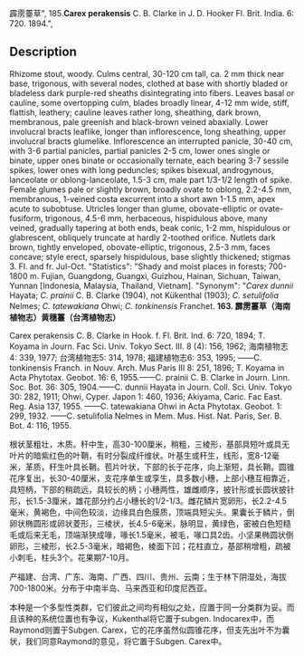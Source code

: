 霹雳薹草",
185.**Carex perakensis** C. B. Clarke in J. D. Hooker Fl. Brit. India. 6: 720. 1894.",

## Description
Rhizome stout, woody. Culms central, 30-120 cm tall, ca. 2 mm thick near base, trigonous, with several nodes, clothed at base with shortly bladed or bladeless dark purple-red sheaths disintegrating into fibers. Leaves basal or cauline, some overtopping culm, blades broadly linear, 4-12 mm wide, stiff, flattish, leathery; cauline leaves rather long, sheathing, dark brown, membranous, pale greenish and black-brown veined abaxially. Lower involucral bracts leaflike, longer than inflorescence, long sheathing, upper involucral bracts glumelike. Inflorescence an interrupted panicle, 30-40 cm, with 3-6 partial panicles, partial panicles 2-5 cm, lower ones single or binate, upper ones binate or occasionally ternate, each bearing 3-7 sessile spikes, lower ones with long peduncles; spikes bisexual, androgynous, lanceolate or oblong-lanceolate, 1.5-3 cm, male part 1/3-1/2 length of spike. Female glumes pale or slightly brown, broadly ovate to oblong, 2.2-4.5 mm, membranous, 1-veined costa excurrent into a short awn 1-1.5 mm, apex acute to subobtuse. Utricles longer than glume, obovate-elliptic or ovate-fusiform, trigonous, 4.5-6 mm, herbaceous, hispidulous above, many veined, gradually tapering at both ends, beak conic, 1-2 mm, hispidulous or glabrescent, obliquely truncate at hardly 2-toothed orifice. Nutlets dark brown, tightly enveloped, obovate-elliptic, trigonous, 2.5-3 mm, faces concave; style erect, sparsely hispidulous, base slightly thickened; stigmas 3. Fl. and fr. Jul-Oct.
  "Statistics": "Shady and moist places in forests; 700-1800 m. Fujian, Guangdong, Guangxi, Guizhou, Hainan, Sichuan, Taiwan, Yunnan [Indonesia, Malaysia, Thailand, Vietnam].
  "Synonym": "*Carex dunnii* Hayata; *C. prainii* C. B. Clarke (1904), not Kükenthal (1903); *C. setulifolia* Nelmes; *C. tatewakiana* Ohwi; *C. tonkinensis* Franchet.
**163. 霹雳薹草（海南植物志）黄穗薹（台湾植物志）**

Carex perakensis C. B. Clarke in Hook. f. Fl. Brit. Ind. 6: 720, 1894; T. Koyama in Journ. Fac Sci. Univ. Tokyo Sect. III. 8 (4): 156, 1962; 海南植物志4: 339, 1977; 台湾植物志5: 314, 1978; 福建植物志6: 353, 1995; ——C. tonkinensis Franch. in Nouv. Arch. Mus Paris III 8: 251, 1896; T. Koyama in Acta Phytotax. Geobot. 16: 6, 1955.——C. prainii C. B. Clarke in Journ. Linn. Soc. Bot. 36: 305, 1904.——C. dunnii Hayata in Journ. Coll. Sci. Univ. Tokyo 30: 282, 1911; Ohwi, Cyper. Japon 1: 460, 1936; Akiyama, Caric. Fac East. Reg. Asia 137, 1955. ——C. tatewakiana Ohwi in Acta Phytotax. Geobot. 1: 299, 1932. ——C. setulifolia Nelmes in Mem. Mus. Hist. Nat. Paris, Ser. B. Bot. 4: 116, 1955.

根状茎粗壮，木质。秆中生，高30-100厘米，稍粗，三棱形，基部具短叶或具无叶片的暗紫红色的叶鞘，有时分裂成纤维状。叶基生或秆生，线形，宽8-12毫米，革质，秆生叶具长鞘。苞片叶状，下部的长于花序，向上渐短，具长鞘。圆锥花序复出，长30-40厘米，支花序单生或孪生，具多数小穗，上部小穗互相靠近，具短柄，下部的稍疏远，具较长的柄；小穗两性，雄雌顺序，披针形或长圆状披针形，长1.5-3厘米，雄花部分约占小穗长的1/2-1/3。雌花鳞片宽卵形，长2.2-4.5毫米，黄褐色，中间色较淡，边缘具白色膜质，顶端具短尖头。果囊长于鳞片，倒卵状椭圆形或卵状菱形，三棱状，长4.5-6毫米，脉明显，黄绿色，密被白色短糙毛或后来无毛，顶端渐狭成喙，喙长1.5毫米，被毛，喙口具2齿。小坚果椭圆状倒卵形，三棱形，长2.5-3毫米，暗褐色，棱面下凹；花柱直立，基部稍增粗，疏被小刺毛，柱头3个。花果期7-10月。

产福建、台湾、广东、海南、广西、四川、贵州、云南；生于林下阴湿处，海拔700-1800米。分布于中南半岛、马来西亚和印度尼西亚。

本种是一个多型性类群，它们彼此之间均有相似之处，应置于同一分类群为妥。而且该种的系统位置也有争议，Kukenthal将它置于subgen. Indocarex中，而Raymond则置于Subgen. Carex，它的花序虽然似圆锥花序，但支先出叶不为囊状，我们同意Raymond的意见，将它置于Subgen. Carex中。
